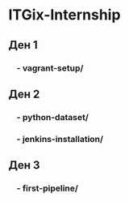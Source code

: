 # ITGix-Internship
## Ден 1
### &emsp;- vagrant-setup/
## Ден 2
### &emsp;- python-dataset/
### &emsp;- jenkins-installation/
## Ден 3
### &emsp;- first-pipeline/

